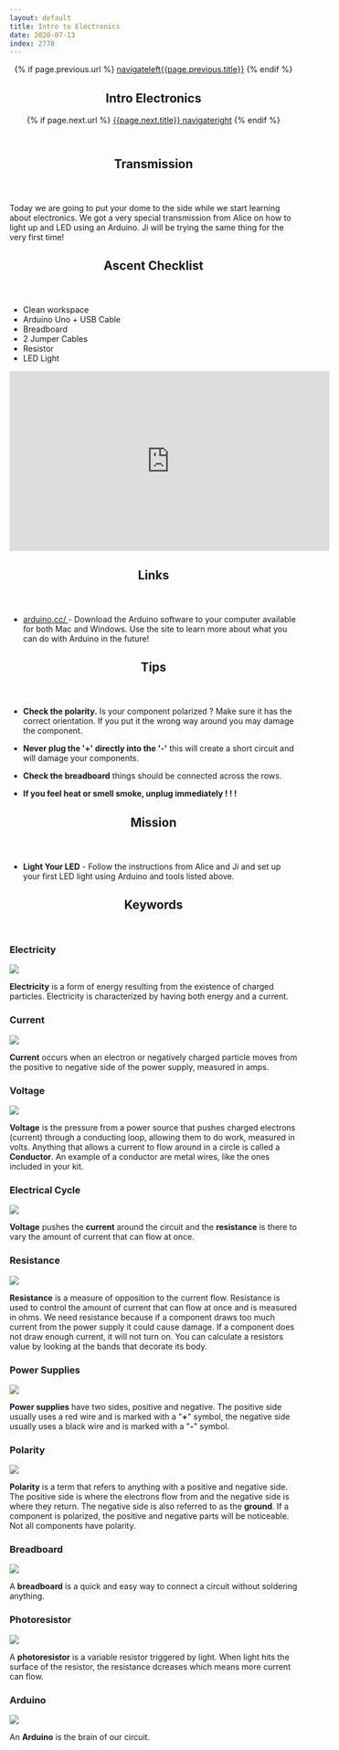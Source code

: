 ```yaml
---
layout: default
title: Intro to Electronics
date: 2020-07-13
index: 2778
---
```

<article id="Class">
        <header>
                {% if page.previous.url %}
                        <a class="prev" href="{{page.previous.url}}"><span class="icon">navigateleft</span>{{page.previous.title}}</a>
                {% endif %}
                <h1>Intro Electronics</h1>
                {% if page.next.url %}
                        <a class="next" href="{{page.next.url}}">{{page.next.title}} <span class="icon">navigateright</span></a>
                {% endif %}
        </header>
        <section class="class-transmission">
                <header>
                        <h2>Transmission</h2>
                </header>
                <p>Today we are going to put your dome to the side while we start learning about electronics. We got a very special transmission from Alice on how to light up and LED using an Arduino. Ji will be trying the same thing for the very first time!</p>
        </section>
        <section class="class-ascent_checklist">
                <header>
                        <h2>Ascent Checklist</h2>
                </header>
                <ul>
                        <li data-icon="✨">Clean workspace</li>
                        <li data-icon="🔆">Arduino Uno + USB Cable</li>
                        <li data-icon="🍞">Breadboard</li>
                        <li data-icon="⛓">2 Jumper Cables</li>
                        <li data-icon="〰️">Resistor</li>
                        <li data-icon="💡">LED Light</li>
                </ul>
        </section>
        <section class="video">
                <iframe width="560" height="315" src="https://www.youtube.com/embed/SyGI_X3QtW4" frameborder="0" allow="accelerometer; autoplay; encrypted-media; gyroscope; picture-in-picture" allowfullscreen></iframe>
        </section>
        <section class="class-links">
                <header>
                        <h2>Links</h2>
                </header>
                <ul>
                        <li data-icon="👽"><a href="https://www.arduino.cc/" target="_blank">arduino.cc/ </a> - Download the Arduino software to your computer available for both Mac and Windows. Use the site to learn more about what you can do with Arduino in the future!</li>
                </ul>
        </section>
        <section class="class-tips">
                <header>
                        <h2>Tips</h2>
                </header>
                <ul>
                        <li data-icon="📌">
                                <p><strong>Check the polarity.</strong> Is your component polarized ? Make sure it has the correct orientation. If you put it the wrong way around you may damage the component.</p>
                        </li>
                        <li data-icon="📌">
                                <p><strong>Never plug the '+' directly into the '-'</strong> this will create a short circuit and will damage your components.</p>
                        </li>
                        <li data-icon="📌">
                                <p><strong>Check the breadboard</strong> things should be connected across the rows.</p>
                        </li>
                        <li data-icon="📌">
                                <p><strong>If you feel heat or smell smoke, unplug immediately ! ! !</strong></p>
                        </li>
                </ul>
        </section>
        <section class="class-mission">
                <header>
                        <h2>Mission</h2>
                </header>
                <ul>
                        <li data-icon="💡">
                                <p><strong>Light Your LED</strong> - Follow the instructions from Alice and Ji and set up your first LED light using Arduino and tools listed above.  </p>
                        </li>
                </ul>
        </section>
        <section class="class-keywords">
                <header>
                        <h2>Keywords</h2>
                </header>
                <div class="card">
                        <div class="card-front">
                                <h3>Electricity</h3>
                                <div class="image-container">
                                        <img src="/img/lesson-intro_to_electronics-electricity.jpg">
                                </div>
                        </div>
                        <div class="card-back">
                                <p><strong>Electricity</strong> is a form of energy resulting from the existence of charged particles. Electricity is characterized by having both energy and a current.</p>
                        </div>
                </div><!-- card -->
                <div class="card">
                        <div class="card-front">
                                <h3>Current</h3>
                                <div class="image-container">
                                        <img src="/img/lesson-intro_to_electronics-current.jpg">
                                </div>
                        </div>
                        <div class="card-back">
                                <p><strong>Current</strong> occurs when an electron or negatively charged particle moves from the positive to negative side of the power supply, measured in amps.</p>
                        </div>
                </div><!-- card -->
                <div class="card">
                        <div class="card-front">
                                <h3>Voltage</h3>
                                <div class="image-container">
                                        <img src="/img/lesson-keywords-voltage.jpg">
                                </div>
                        </div>
                        <div class="card-back">
                                <p><strong>Voltage</strong> is the pressure from a power source that pushes charged electrons (current) through a conducting loop, allowing them to do work, measured in volts. Anything that allows a current to flow around in a circle is called a <strong>Conductor</strong>. An example of a conductor are metal wires, like the ones included in your kit.</p>
                        </div>
                </div><!-- card -->
                <div class="card">
                        <div class="card-front">
                                <h3>Electrical Cycle</h3>
                                <div class="image-container">
                                        <img src="/img/lesson-keywords-electricalcycle.jpg">
                                </div>
                        </div>
                        <div class="card-back">
                                <p><strong>Voltage</strong> pushes the <strong>current</strong> around the circuit and the <strong>resistance</strong> is there to vary the amount of current that can flow at once.</p>
                        </div>
                </div><!-- card -->
                <div class="card">
                        <div class="card-front">
                                <h3>Resistance</h3>
                                <div class="image-container">
                                        <img src="/img/lesson-intro_to_electronics-resistance.jpg">
                                </div>
                        </div>
                        <div class="card-back">
                                <p><strong>Resistance</strong> is a measure of opposition to the current flow. Resistance is used to control the amount of current that can flow at once and is measured in ohms. We need resistance because if a component draws too much current from the power supply it could cause damage. If a component does not draw enough current, it will not turn on. You can calculate a resistors value by looking at the bands that decorate its body.</p>
                        </div>
                </div><!-- card -->
                <div class="card">
                        <div class="card-front">
                                <h3>Power Supplies</h3>
                                <div class="image-container">
                                        <img src="/img/lesson-intro_to_electronics-power.jpg">
                                </div>
                        </div>
                        <div class="card-back">
                                <p><strong>Power supplies</strong> have two sides, positive and negative. The positive side usually uses a red wire and is marked with a "<strong>+</strong>" symbol, the negative side usually uses a black wire and is marked with a "<strong>-</strong>" symbol.</p>
                        </div>
                </div><!-- card -->
                <div class="card">
                        <div class="card-front">
                                <h3>Polarity</h3>
                                <div class="image-container">
                                        <img src="/img/lesson-intro_to_electronics-polarity.jpg">
                                </div>
                        </div>
                        <div class="card-back">
                                <p><strong>Polarity</strong> is a term that refers to anything with a positive and negative side. The positive side is where the electrons flow from and the negative side is where they return. The negative side is also referred to as the <strong>ground</strong>. If a component is polarized, the positive and negative parts will be noticeable. Not all components have polarity.</p>
                        </div>
                </div><!-- card -->
                <div class="card">
                        <div class="card-front">
                                <h3>Breadboard</h3>
                                <div class="image-container">
                                        <img src="/img/lesson-intro_to_electronics-breadboard.jpg">
                                </div>
                        </div>
                        <div class="card-back">
                                <p>A <strong>breadboard</strong> is a quick and easy way to connect a circuit without soldering anything.</p>
                        </div>        
                </div><!-- card -->
                <div class="card">
                        <div class="card-front">
                                <h3>Photoresistor</h3>
                                <div class="image-container">
                                        <img src="/img/lesson-intro_to_electronics-photoresistor.jpg">
                                </div>
                        </div>
                        <div class="card-back">
                                <p>A <strong>photoresistor</strong> is a variable resistor triggered by light. When light hits the surface of the resistor, the resistance dcreases which means more current can flow.</p>
                        </div>
                </div><!-- card -->
                <div class="card">
                        <div class="card-front">
                                <h3>Arduino</h3>
                                <div class="image-container">
                                        <img src='/img/lesson-keywords-arduino.jpg'>
                                </div>
                        </div>
                        <div class="card-back">
                                <p>An <strong>Arduino</strong> is the brain of our circuit.</p>
                        </div>
                </div><!-- card -->
        </section> <!-- class-keywords -->
</article>